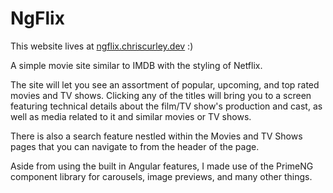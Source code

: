 # NgFlix

This website lives at [ngflix.chriscurley.dev](https://ngflix.chriscurley.dev) :)

A simple movie site similar to IMDB with the styling of Netflix.

The site will let you see an assortment of popular, upcoming, and top rated movies and TV shows. Clicking any of the titles will bring you to a screen featuring technical details about the film/TV show's production and cast, as well as media related to it and similar movies or TV shows.

There is also a search feature nestled within the Movies and TV Shows pages that you can navigate to from the header of the page.

Aside from using the built in Angular features, I made use of the PrimeNG component library for carousels, image previews, and many other things.
